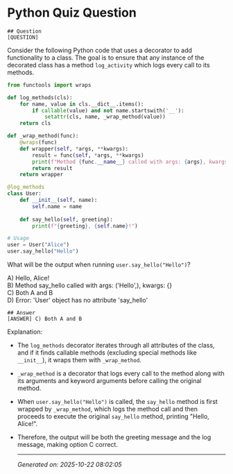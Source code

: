 # Python Quiz Question
    
    ## Question
    [QUESTION]  
Consider the following Python code that uses a decorator to add functionality to a class. The goal is to ensure that any instance of the decorated class has a method `log_activity` which logs every call to its methods.

```python
from functools import wraps

def log_methods(cls):
    for name, value in cls.__dict__.items():
        if callable(value) and not name.startswith('__'):
            setattr(cls, name, _wrap_method(value))
    return cls

def _wrap_method(func):
    @wraps(func)
    def wrapper(self, *args, **kwargs):
        result = func(self, *args, **kwargs)
        print(f"Method {func.__name__} called with args: {args}, kwargs: {kwargs}")
        return result
    return wrapper

@log_methods
class User:
    def __init__(self, name):
        self.name = name
    
    def say_hello(self, greeting):
        print(f"{greeting}, {self.name}!")

# Usage
user = User("Alice")
user.say_hello("Hello")
```

What will be the output when running `user.say_hello("Hello")`?

A) Hello, Alice!  
B) Method say_hello called with args: ('Hello',), kwargs: {}  
C) Both A and B  
D) Error: 'User' object has no attribute 'say_hello'
    
    ## Answer
    [ANSWER] C) Both A and B

Explanation:
- The `log_methods` decorator iterates through all attributes of the class, and if it finds callable methods (excluding special methods like `__init__`), it wraps them with `_wrap_method`.
- `_wrap_method` is a decorator that logs every call to the method along with its arguments and keyword arguments before calling the original method.
- When `user.say_hello("Hello")` is called, the `say_hello` method is first wrapped by `_wrap_method`, which logs the method call and then proceeds to execute the original `say_hello` method, printing "Hello, Alice!".
- Therefore, the output will be both the greeting message and the log message, making option C correct.
    
    ---
    *Generated on: 2025-10-22 08:02:05*
    
